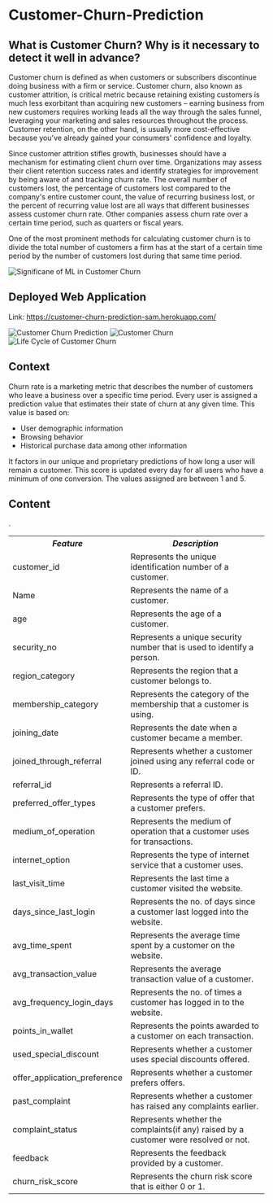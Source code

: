 # Customer-Churn-Prediction

## What is Customer Churn? Why is it necessary to detect it well in advance?

<p>Customer churn is defined as when customers or subscribers discontinue doing business with a firm or service. Customer churn, also known as customer attrition, is critical metric because retaining existing customers is much less exorbitant than acquiring new customers – earning business from new customers requires working leads all the way through the sales funnel, leveraging your marketing and sales resources throughout the process. Customer retention, on the other hand, is usually more cost-effective because you've already gained your consumers' confidence and loyalty.</p>

<p>Since customer attrition stifles growth, businesses should have a mechanism for estimating client churn over time. Organizations may assess their client retention success rates and identify strategies for improvement by being aware of and tracking churn rate. The overall number of customers lost, the percentage of customers lost compared to the company's entire customer count, the value of recurring business lost, or the percent of recurring value lost are all ways that different businesses assess customer churn rate. Other companies assess churn rate over a certain time period, such as quarters or fiscal years.</p>

<p>One of the most prominent methods for calculating customer churn is to divide the total number of customers a firm has at the start of a certain time period by the number of customers lost during that same time period.</p>

![Significane of ML in Customer Churn](https://www.blueconic.com/wp-content/uploads/2019/08/customer-churn-prediction.png)

## Deployed Web Application

Link: https://customer-churn-prediction-sam.herokuapp.com/

![Customer Churn Prediction](https://miro.medium.com/max/1400/1*YhUxD22DhV3RYB8hXZ1ENg.png)
![Customer Churn](https://miro.medium.com/max/844/1*MyKDLRda6yHGR_8kgVvckg.png)
![Life Cycle of Customer Churn](https://miro.medium.com/max/456/1*Dvx1j18vyKyvLlIpxzVSmQ.png)

## Context

<p>Churn rate is a marketing metric that describes the number of customers who leave a business over a specific time period. Every user is assigned a prediction value that estimates their state of churn at any given time. This value is based on:</p>

<ul>
  <li>User demographic information</li>
  <li>Browsing behavior</li>
  <li>Historical purchase data among other information</li>
</ul>

<p>It factors in our unique and proprietary predictions of how long a user will remain a customer. This score is updated every day for all users who have a minimum of one conversion. The values assigned are between 1 and 5.</p>

## Content

<table>
  <tr>
    <th><b><em><strong>Feature</strong></em></b></th>
    <th><b><em><strong>Description</strong></em></b></th>
  </tr>
  <tr>
    <td>customer_id</td>
    <td>Represents the unique identification number of a customer.</td>
  </tr>
  <tr>
    <td>Name</td>
    <td>Represents the name of a customer.</td>
  </tr>
  <tr>
    <td>age</td>
    <td>Represents the age of a customer.</td>
  </tr>
  <tr>
    <td>security_no</td>
    <td>Represents a unique security number that is used to identify a person.</td>
  </tr>
  <tr>
    <td>region_category</td>
    <td>Represents the region that a customer belongs to.</td>
  </tr>
  <tr>
    <td>membership_category</td>
    <td>Represents the category of the membership that a customer is using.</td>
  </tr>
  <tr>
    <td>joining_date</td>
    <td>Represents the date when a customer became a member.</td>
  </tr>
  <tr>
    <td>joined_through_referral</td>
    <td>Represents whether a customer joined using any referral code or ID.</td>
  </tr>
  <tr>.
    <td>referral_id</td>
    <td>Represents a referral ID.</td>
  </tr>
  <tr>
    <td>preferred_offer_types</td>
    <td>Represents the type of offer that a customer prefers.</td>
  </tr>
  <tr>
    <td>medium_of_operation</td>
    <td>Represents the medium of operation that a customer uses for transactions.</td>
  </tr>
  <tr>
    <td>internet_option</td>
    <td>Represents the type of internet service that a customer uses.</td>
  </tr>
  <tr>
    <td>last_visit_time</td>
    <td>Represents the last time a customer visited the website.</td>
  </tr>
  <tr>
    <td>days_since_last_login</td>
    <td>Represents the no. of days since a customer last logged into the website.</td>
  </tr>
  <tr>
    <td>avg_time_spent</td>
    <td>Represents the average time spent by a customer on the website.</td>
  </tr>
  <tr>
    <td>avg_transaction_value</td>
    <td>Represents the average transaction value of a customer.</td>
  </tr>
  <tr>
    <td>avg_frequency_login_days</td>
    <td>Represents the no. of times a customer has logged in to the website.</td>
  </tr>
  <tr>
    <td>points_in_wallet</td>
    <td>Represents the points awarded to a customer on each transaction.</td>
  </tr>
  <tr>
    <td>used_special_discount</td>
    <td>Represents whether a customer uses special discounts offered.</td>
  </tr>
  <tr>
    <td>offer_application_preference</td>
    <td>Represents whether a customer prefers offers.</td>
  </tr>
  <tr>
    <td>past_complaint</td>
    <td>Represents whether a customer has raised any complaints earlier.</td>
  </tr>
  <tr>
    <td>complaint_status</td>
    <td>Represents whether the complaints(if any) raised by a customer were resolved or not.</td>
  </tr>
  <tr>
    <td>feedback</td>
    <td>Represents the feedback provided by a customer.</td>
  </tr>
  <tr>
    <td>churn_risk_score</td>
    <td>Represents the churn risk score that is either 0 or 1.</td>
  </tr>
</table>

